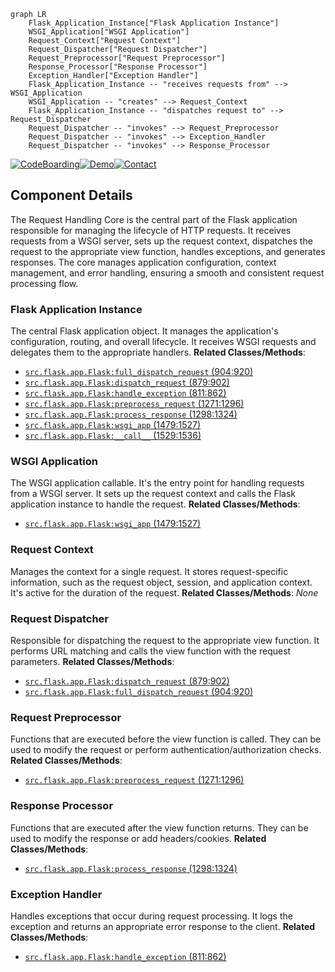 ```mermaid
graph LR
    Flask_Application_Instance["Flask Application Instance"]
    WSGI_Application["WSGI Application"]
    Request_Context["Request Context"]
    Request_Dispatcher["Request Dispatcher"]
    Request_Preprocessor["Request Preprocessor"]
    Response_Processor["Response Processor"]
    Exception_Handler["Exception Handler"]
    Flask_Application_Instance -- "receives requests from" --> WSGI_Application
    WSGI_Application -- "creates" --> Request_Context
    Flask_Application_Instance -- "dispatches request to" --> Request_Dispatcher
    Request_Dispatcher -- "invokes" --> Request_Preprocessor
    Request_Dispatcher -- "invokes" --> Exception_Handler
    Request_Dispatcher -- "invokes" --> Response_Processor
```
[![CodeBoarding](https://img.shields.io/badge/Generated%20by-CodeBoarding-9cf?style=flat-square)](https://github.com/CodeBoarding/GeneratedOnBoardings)[![Demo](https://img.shields.io/badge/Try%20our-Demo-blue?style=flat-square)](https://www.codeboarding.org/demo)[![Contact](https://img.shields.io/badge/Contact%20us%20-%20codeboarding@gmail.com-lightgrey?style=flat-square)](mailto:codeboarding@gmail.com)

## Component Details

The Request Handling Core is the central part of the Flask application responsible for managing the lifecycle of HTTP requests. It receives requests from a WSGI server, sets up the request context, dispatches the request to the appropriate view function, handles exceptions, and generates responses. The core manages application configuration, context management, and error handling, ensuring a smooth and consistent request processing flow.

### Flask Application Instance
The central Flask application object. It manages the application's configuration, routing, and overall lifecycle. It receives WSGI requests and delegates them to the appropriate handlers.
**Related Classes/Methods**:

- <a href="https://github.com/pallets/flask/blob/master/src/flask/app.py#L904-L920" target="_blank" rel="noopener noreferrer">`src.flask.app.Flask:full_dispatch_request` (904:920)</a>
- <a href="https://github.com/pallets/flask/blob/master/src/flask/app.py#L879-L902" target="_blank" rel="noopener noreferrer">`src.flask.app.Flask:dispatch_request` (879:902)</a>
- <a href="https://github.com/pallets/flask/blob/master/src/flask/app.py#L811-L862" target="_blank" rel="noopener noreferrer">`src.flask.app.Flask:handle_exception` (811:862)</a>
- <a href="https://github.com/pallets/flask/blob/master/src/flask/app.py#L1271-L1296" target="_blank" rel="noopener noreferrer">`src.flask.app.Flask:preprocess_request` (1271:1296)</a>
- <a href="https://github.com/pallets/flask/blob/master/src/flask/app.py#L1298-L1324" target="_blank" rel="noopener noreferrer">`src.flask.app.Flask:process_response` (1298:1324)</a>
- <a href="https://github.com/pallets/flask/blob/master/src/flask/app.py#L1479-L1527" target="_blank" rel="noopener noreferrer">`src.flask.app.Flask:wsgi_app` (1479:1527)</a>
- <a href="https://github.com/pallets/flask/blob/master/src/flask/app.py#L1529-L1536" target="_blank" rel="noopener noreferrer">`src.flask.app.Flask:__call__` (1529:1536)</a>


### WSGI Application
The WSGI application callable. It's the entry point for handling requests from a WSGI server. It sets up the request context and calls the Flask application instance to handle the request.
**Related Classes/Methods**:

- <a href="https://github.com/pallets/flask/blob/master/src/flask/app.py#L1479-L1527" target="_blank" rel="noopener noreferrer">`src.flask.app.Flask:wsgi_app` (1479:1527)</a>


### Request Context
Manages the context for a single request. It stores request-specific information, such as the request object, session, and application context. It's active for the duration of the request.
**Related Classes/Methods**: _None_

### Request Dispatcher
Responsible for dispatching the request to the appropriate view function. It performs URL matching and calls the view function with the request parameters.
**Related Classes/Methods**:

- <a href="https://github.com/pallets/flask/blob/master/src/flask/app.py#L879-L902" target="_blank" rel="noopener noreferrer">`src.flask.app.Flask:dispatch_request` (879:902)</a>
- <a href="https://github.com/pallets/flask/blob/master/src/flask/app.py#L904-L920" target="_blank" rel="noopener noreferrer">`src.flask.app.Flask:full_dispatch_request` (904:920)</a>


### Request Preprocessor
Functions that are executed before the view function is called. They can be used to modify the request or perform authentication/authorization checks.
**Related Classes/Methods**:

- <a href="https://github.com/pallets/flask/blob/master/src/flask/app.py#L1271-L1296" target="_blank" rel="noopener noreferrer">`src.flask.app.Flask:preprocess_request` (1271:1296)</a>


### Response Processor
Functions that are executed after the view function returns. They can be used to modify the response or add headers/cookies.
**Related Classes/Methods**:

- <a href="https://github.com/pallets/flask/blob/master/src/flask/app.py#L1298-L1324" target="_blank" rel="noopener noreferrer">`src.flask.app.Flask:process_response` (1298:1324)</a>


### Exception Handler
Handles exceptions that occur during request processing. It logs the exception and returns an appropriate error response to the client.
**Related Classes/Methods**:

- <a href="https://github.com/pallets/flask/blob/master/src/flask/app.py#L811-L862" target="_blank" rel="noopener noreferrer">`src.flask.app.Flask:handle_exception` (811:862)</a>